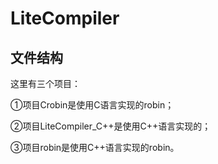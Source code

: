 # LiteCompiler
## 文件结构
这里有三个项目：

①项目Crobin是使用C语言实现的robin；

②项目LiteCompiler_C++是使用C++语言实现的；

③项目robin是使用C++语言实现的robin。

